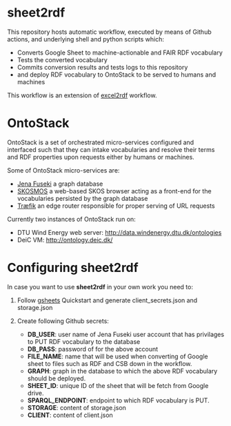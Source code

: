 # sheet2rdf

This repository hosts automatic workflow, executed by means of Github actions, and underlying shell and python scripts which:

- Converts Google Sheet to machine-actionable and FAIR RDF vocabulary
- Tests the converted vocabulary
- Commits conversion results and tests logs to this repository
- and deploy RDF vocabulary to OntoStack to be served to humans and machines

This workflow is an extension of [excel2rdf](https://github.com/fair-data-collective/excel2rdf-template) workflow.

# OntoStack

OntoStack is a set of orchestrated micro-services configured and interfaced such that they can intake vocabularies and resolve their terms and RDF properties upon requests either by humans or machines.

Some of OntoStack micro-services are:

- [Jena Fuseki](https://jena.apache.org/documentation/fuseki2/) a graph database
- [SKOSMOS](http://www.skosmos.org/) a web-based SKOS browser acting as a front-end for the vocabularies persisted by the graph database
- [Træfik](https://doc.traefik.io/traefik/) an edge router responsible for proper serving of URL requests

Currently two instances of OntoStack run on:

- DTU Wind Energy web server: http://data.windenergy.dtu.dk/ontologies
- DeiC VM: http://ontology.deic.dk/

# Configuring sheet2rdf

In case you want to use **sheet2rdf** in your own work you need to:

1. Follow [gsheets](https://pypi.org/project/gsheets/) Quickstart and generate client_secrets.json and storage.json

2. Create following Github secrets:
   - **DB_USER**: user name of Jena Fuseki user account that has privilages to PUT RDF vocabulary to the database
   - **DB_PASS**: password of for the above account
   - **FILE_NAME**: name that will be used when converting of Google sheet to files such as RDF and CSB down in the workflow.
   - **GRAPH**: graph in the database to which the above RDF vocabulary should be deployed.
   - **SHEET_ID**: unique ID of the sheet that will be fetch from Google drive.
   - **SPARQL_ENDPOINT**: endpoint to which RDF vocabulary is PUT.
   - **STORAGE**: content of storage.json
   - **CLIENT**: content of client.json

